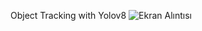 Object Tracking with Yolov8
![Ekran Alıntısı](https://github.com/Betullyr/object_track/assets/80622552/4c7ba462-e5af-45f9-903a-730054d1edbb)
